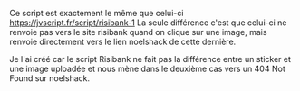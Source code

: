 Ce script est exactement le même que celui-ci https://jvscript.fr/script/risibank-1
La seule différence c'est que celui-ci ne renvoie pas vers le site risibank quand on clique sur une image, mais renvoie directement vers le lien noelshack de cette dernière.

Je l'ai créé car le script Risibank ne fait pas la différence entre un sticker et une image uploadée et nous mène dans le deuxième cas vers un 404 Not Found sur noelshack.